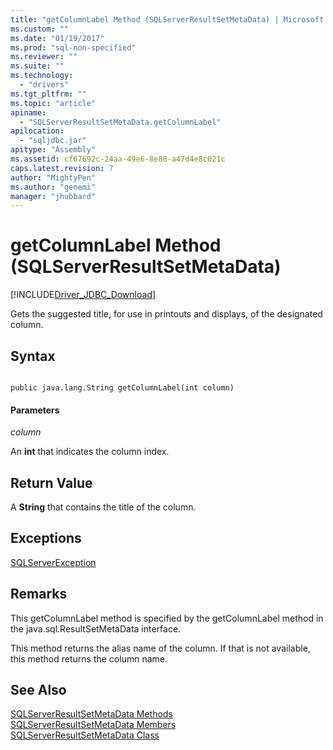 ```yaml
---
title: "getColumnLabel Method (SQLServerResultSetMetaData) | Microsoft Docs"
ms.custom: ""
ms.date: "01/19/2017"
ms.prod: "sql-non-specified"
ms.reviewer: ""
ms.suite: ""
ms.technology: 
  - "drivers"
ms.tgt_pltfrm: ""
ms.topic: "article"
apiname: 
  - "SQLServerResultSetMetaData.getColumnLabel"
apilocation: 
  - "sqljdbc.jar"
apitype: "Assembly"
ms.assetid: cf67692c-24aa-49e6-8e88-a47d4e8c021c
caps.latest.revision: 7
author: "MightyPen"
ms.author: "genemi"
manager: "jhubbard"
---
```

# getColumnLabel Method (SQLServerResultSetMetaData)
[!INCLUDE[Driver_JDBC_Download](../../../includes/driver_jdbc_download.md)]

  Gets the suggested title, for use in printouts and displays, of the designated column.  
  
## Syntax  
  
```  
  
public java.lang.String getColumnLabel(int column)  
```  
  
#### Parameters  
 *column*  
  
 An **int** that indicates the column index.  
  
## Return Value  
 A **String** that contains the title of the column.  
  
## Exceptions  
 [SQLServerException](../../../connect/jdbc/reference/sqlserverexception-class.md)  
  
## Remarks  
 This getColumnLabel method is specified by the getColumnLabel method in the java.sql.ResultSetMetaData interface.  
  
 This method returns the alias name of the column. If that is not available, this method returns the column name.  
  
## See Also  
 [SQLServerResultSetMetaData Methods](../../../connect/jdbc/reference/sqlserverresultsetmetadata-methods.md)   
 [SQLServerResultSetMetaData Members](../../../connect/jdbc/reference/sqlserverresultsetmetadata-members.md)   
 [SQLServerResultSetMetaData Class](../../../connect/jdbc/reference/sqlserverresultsetmetadata-class.md)  
  
  